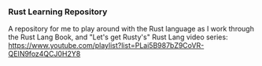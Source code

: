 ### Rust Learning Repository
A repository for me to play around with the Rust language as I work through the Rust Lang Book, and "Let's get Rusty's" Rust Lang video series: https://www.youtube.com/playlist?list=PLai5B987bZ9CoVR-QEIN9foz4QCJ0H2Y8